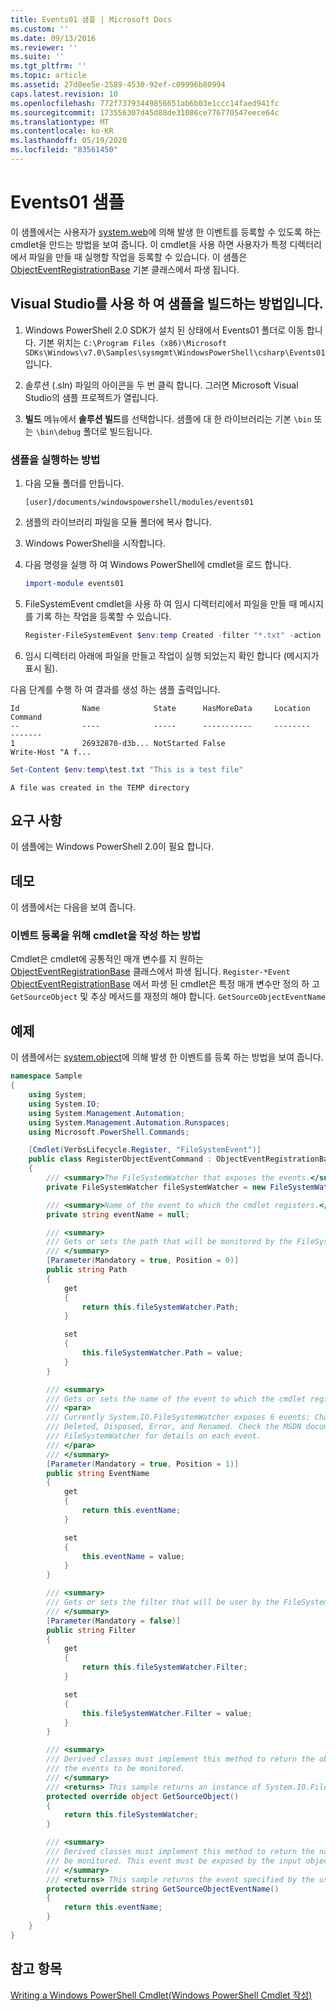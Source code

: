 ```yaml
---
title: Events01 샘플 | Microsoft Docs
ms.custom: ''
ms.date: 09/13/2016
ms.reviewer: ''
ms.suite: ''
ms.tgt_pltfrm: ''
ms.topic: article
ms.assetid: 27d0ee5e-2589-4530-92ef-c09996b80994
caps.latest.revision: 10
ms.openlocfilehash: 772f73793449856651ab6b03e1ccc14faed941fc
ms.sourcegitcommit: 173556307d45d88de31086ce776770547eece64c
ms.translationtype: MT
ms.contentlocale: ko-KR
ms.lasthandoff: 05/19/2020
ms.locfileid: "83561450"
---
```

# <a name="events01-sample"></a>Events01 샘플

이 샘플에서는 사용자가 [system.web](/dotnet/api/System.IO.FileSystemWatcher)에 의해 발생 한 이벤트를 등록할 수 있도록 하는 cmdlet을 만드는 방법을 보여 줍니다.
이 cmdlet을 사용 하면 사용자가 특정 디렉터리에서 파일을 만들 때 실행할 작업을 등록할 수 있습니다.
이 샘플은 [ObjectEventRegistrationBase](/dotnet/api/Microsoft.PowerShell.Commands.ObjectEventRegistrationBase) 기본 클래스에서 파생 됩니다.

## <a name="how-to-build-the-sample-by-using-visual-studio"></a>Visual Studio를 사용 하 여 샘플을 빌드하는 방법입니다.

1. Windows PowerShell 2.0 SDK가 설치 된 상태에서 Events01 폴더로 이동 합니다.
   기본 위치는 `C:\Program Files (x86)\Microsoft SDKs\Windows\v7.0\Samples\sysmgmt\WindowsPowerShell\csharp\Events01`입니다.

2. 솔루션 (.sln) 파일의 아이콘을 두 번 클릭 합니다.
   그러면 Microsoft Visual Studio의 샘플 프로젝트가 열립니다.

3. **빌드** 메뉴에서 **솔루션 빌드**를 선택합니다.
   샘플에 대 한 라이브러리는 기본 `\bin` 또는 `\bin\debug` 폴더로 빌드됩니다.

### <a name="how-to-run-the-sample"></a>샘플을 실행하는 방법

1. 다음 모듈 폴더를 만듭니다.

    `[user]/documents/windowspowershell/modules/events01`

2. 샘플의 라이브러리 파일을 모듈 폴더에 복사 합니다.

3. Windows PowerShell을 시작합니다.

4. 다음 명령을 실행 하 여 Windows PowerShell에 cmdlet을 로드 합니다.

    ```powershell
    import-module events01
    ```

5. FileSystemEvent cmdlet을 사용 하 여 임시 디렉터리에서 파일을 만들 때 메시지를 기록 하는 작업을 등록할 수 있습니다.

    ```powershell
    Register-FileSystemEvent $env:temp Created -filter "*.txt" -action { Write-Host "A file was created in the TEMP directory" }
    ```

6. 임시 디렉터리 아래에 파일을 만들고 작업이 실행 되었는지 확인 합니다 (메시지가 표시 됨).

다음 단계를 수행 하 여 결과를 생성 하는 샘플 출력입니다.

```output
Id              Name            State      HasMoreData     Location             Command
--              ----            -----      -----------     --------             -------
1               26932870-d3b... NotStarted False                                 Write-Host "A f...

```

```powershell
Set-Content $env:temp\test.txt "This is a test file"
```

```output
A file was created in the TEMP directory
```

## <a name="requirements"></a>요구 사항

이 샘플에는 Windows PowerShell 2.0이 필요 합니다.

## <a name="demonstrates"></a>데모

이 샘플에서는 다음을 보여 줍니다.

### <a name="how-to-write-a-cmdlet-for-event-registration"></a>이벤트 등록을 위해 cmdlet을 작성 하는 방법

Cmdlet은 cmdlet에 공통적인 매개 변수를 지 원하는 [ObjectEventRegistrationBase](/dotnet/api/Microsoft.PowerShell.Commands.ObjectEventRegistrationBase) 클래스에서 파생 됩니다. `Register-*Event`
[ObjectEventRegistrationBase](/dotnet/api/Microsoft.PowerShell.Commands.ObjectEventRegistrationBase) 에서 파생 된 cmdlet은 특정 매개 변수만 정의 하 고 `GetSourceObject` 및 추상 메서드를 재정의 해야 합니다. `GetSourceObjectEventName`

## <a name="example"></a>예제

이 샘플에서는 [system.object](/dotnet/api/System.IO.FileSystemWatcher)에 의해 발생 한 이벤트를 등록 하는 방법을 보여 줍니다.

```csharp
namespace Sample
{
    using System;
    using System.IO;
    using System.Management.Automation;
    using System.Management.Automation.Runspaces;
    using Microsoft.PowerShell.Commands;

    [Cmdlet(VerbsLifecycle.Register, "FileSystemEvent")]
    public class RegisterObjectEventCommand : ObjectEventRegistrationBase
    {
        /// <summary>The FileSystemWatcher that exposes the events.</summary>
        private FileSystemWatcher fileSystemWatcher = new FileSystemWatcher();

        /// <summary>Name of the event to which the cmdlet registers.</summary>
        private string eventName = null;

        /// <summary>
        /// Gets or sets the path that will be monitored by the FileSystemWatcher.
        /// </summary>
        [Parameter(Mandatory = true, Position = 0)]
        public string Path
        {
            get
            {
                return this.fileSystemWatcher.Path;
            }

            set
            {
                this.fileSystemWatcher.Path = value;
            }
        }

        /// <summary>
        /// Gets or sets the name of the event to which the cmdlet registers.
        /// <para>
        /// Currently System.IO.FileSystemWatcher exposes 6 events: Changed, Created,
        /// Deleted, Disposed, Error, and Renamed. Check the MSDN documentation of
        /// FileSystemWatcher for details on each event.
        /// </para>
        /// </summary>
        [Parameter(Mandatory = true, Position = 1)]
        public string EventName
        {
            get
            {
                return this.eventName;
            }

            set
            {
                this.eventName = value;
            }
        }

        /// <summary>
        /// Gets or sets the filter that will be user by the FileSystemWatcher.
        /// </summary>
        [Parameter(Mandatory = false)]
        public string Filter
        {
            get
            {
                return this.fileSystemWatcher.Filter;
            }

            set
            {
                this.fileSystemWatcher.Filter = value;
            }
        }

        /// <summary>
        /// Derived classes must implement this method to return the object that generates
        /// the events to be monitored.
        /// </summary>
        /// <returns> This sample returns an instance of System.IO.FileSystemWatcher</returns>
        protected override object GetSourceObject()
        {
            return this.fileSystemWatcher;
        }

        /// <summary>
        /// Derived classes must implement this method to return the name of the event to
        /// be monitored. This event must be exposed by the input object.
        /// </summary>
        /// <returns> This sample returns the event specified by the user with the -EventName parameter.</returns>
        protected override string GetSourceObjectEventName()
        {
            return this.eventName;
        }
    }
}
```

## <a name="see-also"></a>참고 항목

[Writing a Windows PowerShell Cmdlet(Windows PowerShell Cmdlet 작성)](writing-a-windows-powershell-cmdlet.md)
